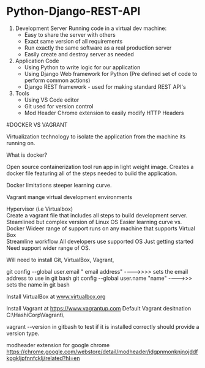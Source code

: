 # Python-Django-REST-API


1. Development Server
   Running code in a virtual dev machine: 
   - Easy to share the server with others 
   - Exact same version of all requirements
   - Run exactly the same software as a real production server
   - Easily create and destroy server as needed
2. Application Code 
   - Using Python to write logic for our application
   - Using Django Web framework for Python (Pre defined set of code to perform common actions)
   - Django REST framework - used for making standard REST API's
3. Tools
   - Using VS Code editor
   - Git used for version control
   -  Mod Header  Chrome extension to easily modify HTTP Headers


#DOCKER VS VAGRANT 

Virtualization technology to isolate the application from the machine its running on.  

What is docker? 

Open source containerization tool run app in light weight image.   Creates a docker file featuring all of the steps needed to build the application. 

Docker limitations  steeper learning curve.  

Vagrant  mange virtual development environments   

Hypervisor (i.e Virtualbox)   
Create a vagrant file that includes all steps to build  development server.  
Steamlined but complex version of Linux OS 
Easier learning curve vs. Docker  Wideer range of support  runs on any machine that supports Virtual Box  
Streamline workflow  All developers use supported OS   Just getting started Need support wider range of OS. 


Will need to install Git, VirtualBox, Vagrant, 

git config --global user.email  " email address"   ---->>>>  sets the email address to use in git bash 
git config --global user.name "name"  ---->>>  sets the name in git bash 

Install VirtualBox  at www.virtualbox.org 

Install Vagrant at https://www.vagrantup.com
Default  Vagrant desitnation C:\HashiCorp\Vagrant\ 

vagrant --version in gitbash to test if it is installed correctly should provide a version type. 

modheader extension for google chrome https://chrome.google.com/webstore/detail/modheader/idgpnmonknjnojddfkpgkljpfnnfcklj/related?hl=en
